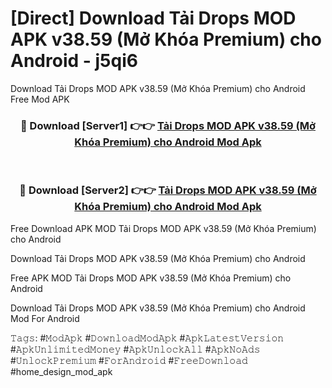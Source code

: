 # [Direct] Download Tải Drops MOD APK v38.59 (Mở Khóa Premium) cho Android - j5qi6
Download Tải Drops MOD APK v38.59 (Mở Khóa Premium) cho Android Free Mod APK

<div align="center">
<h3>🔴 Download [Server1] 👉👉 <a href="https://apk-comot.site?title=Tải_Drops_MOD_APK_v38.59_(Mở_Khóa_Premium)_cho_Android">Tải Drops MOD APK v38.59 (Mở Khóa Premium) cho Android Mod Apk</a></h3><br>

<h3>🔴 Download [Server2] 👉👉 <a href="https://apk-comot.site?title=Tải_Drops_MOD_APK_v38.59_(Mở_Khóa_Premium)_cho_Android">Tải Drops MOD APK v38.59 (Mở Khóa Premium) cho Android Mod Apk</a></h3>
</div>


Free Download APK MOD Tải Drops MOD APK v38.59 (Mở Khóa Premium) cho Android

Download Tải Drops MOD APK v38.59 (Mở Khóa Premium) cho Android 

Free APK MOD Tải Drops MOD APK v38.59 (Mở Khóa Premium) cho Android 

Download Tải Drops MOD APK v38.59 (Mở Khóa Premium) cho Android Mod For Android

𝚃𝚊𝚐𝚜: #𝙼𝚘𝚍𝙰𝚙𝚔 #𝙳𝚘𝚠𝚗𝚕𝚘𝚊𝚍𝙼𝚘𝚍𝙰𝚙𝚔 #𝙰𝚙𝚔𝙻𝚊𝚝𝚎𝚜𝚝𝚅𝚎𝚛𝚜𝚒𝚘𝚗 #𝙰𝚙𝚔𝚄𝚗𝚕𝚒𝚖𝚒𝚝𝚎𝚍𝙼𝚘𝚗𝚎𝚢 #𝙰𝚙𝚔𝚄𝚗𝚕𝚘𝚌𝚔𝙰𝚕𝚕 #𝙰𝚙𝚔𝙽𝚘𝙰𝚍𝚜 #𝚄𝚗𝚕𝚘𝚌𝚔𝙿𝚛𝚎𝚖𝚒𝚞𝚖 #𝙵𝚘𝚛𝙰𝚗𝚍𝚛𝚘𝚒𝚍 #𝙵𝚛𝚎𝚎𝙳𝚘𝚠𝚗𝚕𝚘𝚊𝚍 #home_design_mod_apk